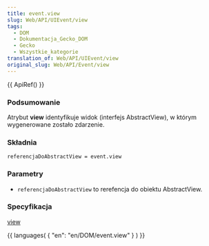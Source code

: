 ```yaml
---
title: event.view
slug: Web/API/UIEvent/view
tags:
  - DOM
  - Dokumentacja_Gecko_DOM
  - Gecko
  - Wszystkie_kategorie
translation_of: Web/API/UIEvent/view
original_slug: Web/API/Event/view
---
```

{{ ApiRef() }}

### Podsumowanie

Atrybut **view** identyfikuje widok (interfejs AbstractView), w którym wygenerowane zostało zdarzenie.

### Składnia

    referencjaDoAbstractView = event.view

### Parametry

- `referencjaDoAbstractView` to rerefencja do obiektu AbstractView.

### Specyfikacja

[view](http://www.w3.org/TR/2000/REC-DOM-Level-2-Events-20001113/events.html#Events-UIEvent-view)

{{ languages( { "en": "en/DOM/event.view" } ) }}
